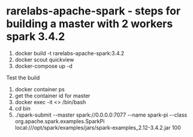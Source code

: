 # rarelabs-apache-spark - steps for building a master with 2 workers spark 3.4.2

1) docker build -t rarelabs-apache-spark:3.4.2
2) docker scout quickview
3) docker-compose up -d

Test the build 
1) docker container ps
2) get the container id for master
3) docker exec -it <<container id>> /bin/bash
4) cd bin
5) ./spark-submit --master spark://0.0.0.0:7077 --name spark-pi --class org.apache.spark.examples.SparkPi  local:///opt/spark/examples/jars/spark-examples_2.12-3.4.2.jar 100

